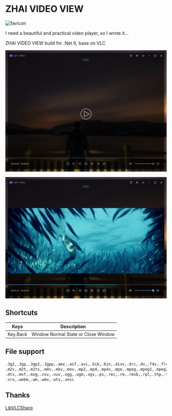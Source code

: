# ZHAI VIDEO VIEW

![favicon](/src/favicon2.ico)

I need a beautiful and practical video player, so I wrote it...

ZHAI VIDEO VIEW build for .Net 6, base on VLC

![Snapshot](/Snapshot.jpg)

![Snapshot](/Snapshot2.jpg)

## Shortcuts

| Keys      | Description |
| ----------- | ----------- |
| Key.Back | Window Normal State or Close Window |

## File support

```
.3g2,.3gp,.3gp2,.3gpp,.amv,.asf,.avi,.bik,.bin,.divx,.drc,.dv,.f4v,.flv,.gvi,.gxf,.iso,.m1v,
.m2v,.m2t,.m2ts,.m4v,.mkv,.mov,.mp2,.mp4,.mp4v,.mpe,.mpeg,.mpeg1,.mpeg2,.mpeg4,.mpg,.mpv2,
.mts,.mxf,.mxg,.nsv,.nuv,.ogg,.ogm,.ogv,.ps,.rec,.rm,.rmvb,.rpl,.thp,.tod,.ts,.tts,.txd,.vob,
.vro,.webm,.wm,.wmv,.wtv,.xesc
```

## Thanks

[LibVLCSharp](https://code.videolan.org/videolan)